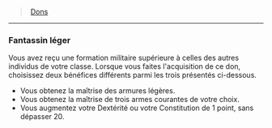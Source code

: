 ﻿---
!Generic
Id: feats_hd.md#fantassin-léger
ParentLink: feats_hd.md#dons
Name: Fantassin léger
ParentName: Dons
NameLevel: 3
---
> [Dons](hd_feats.md)

---

### Fantassin léger

Vous avez reçu une formation militaire supérieure à celles des autres individus de votre classe. Lorsque vous faites l'acquisition de ce don, choisissez deux bénéfices différents parmi les trois présentés ci-dessous.

* Vous obtenez la maîtrise des armures légères.
* Vous obtenez la maîtrise de trois armes courantes de votre choix.
* Vous augmentez votre Dextérité ou votre Constitution de 1 point, sans dépasser 20.

